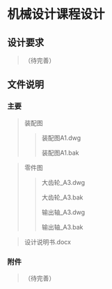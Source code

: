 # 机械设计课程设计

## 设计要求

>（待完善）

## 文件说明

### 主要

>装配图
>
>>装配图A1.dwg
>>
>>装配图A1.bak

>零件图
>
>>大齿轮_A3.dwg
>>
>>大齿轮_A3.bak
>>
>>输出轴_A3.dwg
>>
>>输出轴_A3.bak

>设计说明书.docx

### 附件

>（待完善）